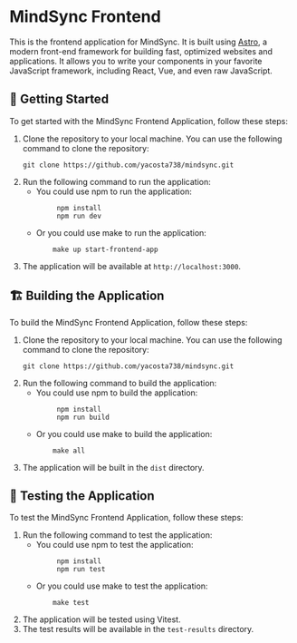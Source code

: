 # MindSync Frontend
This is the frontend application for MindSync. It is built using [Astro](https://astro.build), a modern front-end framework for building fast, optimized websites and applications. It allows you to write your components in your favorite JavaScript framework, including React, Vue, and even raw JavaScript.

## 🚀 Getting Started
To get started with the MindSync Frontend Application, follow these steps:

1. Clone the repository to your local machine. You can use the following command to clone the repository:
    ```shell
    git clone https://github.com/yacosta738/mindsync.git
    ```
2. Run the following command to run the application:
    - You could use npm to run the application:
         ```shell
              npm install
              npm run dev
         ```
    - Or you could use make to run the application:
       ```shell
           make up start-frontend-app
        ```
3. The application will be available at `http://localhost:3000`.

## 🏗️ Building the Application

To build the MindSync Frontend Application, follow these steps:

1. Clone the repository to your local machine. You can use the following command to clone the repository:
    ```shell
    git clone https://github.com/yacosta738/mindsync.git
    ```
2. Run the following command to build the application:
    - You could use npm to build the application:
         ```shell
              npm install
              npm run build
         ```
    - Or you could use make to build the application:
       ```shell
           make all
        ```
3. The application will be built in the `dist` directory.

## 🧪 Testing the Application

To test the MindSync Frontend Application, follow these steps:
1. Run the following command to test the application:
    - You could use npm to test the application:
         ```shell
              npm install
              npm run test
         ```
    - Or you could use make to test the application:
       ```shell
           make test
        ```
2. The application will be tested using Vitest.
3. The test results will be available in the `test-results` directory.



